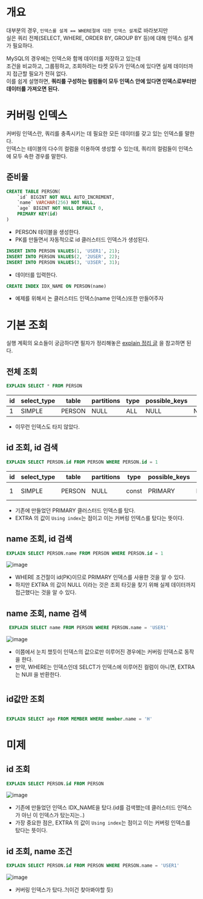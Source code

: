 # 개요 
대부분의 경우, `인덱스를 설계 == WHERE절에 대한 인덱스 설계`로 바라보지만      
실은 쿼리 전체(SELECT, WHERE, ORDER BY, GROUP BY 등)에 대해 인덱스 설계가 필요하다.         
   
MySQL의 경우에는 인덱스와 함께 데이터를 저장하고 있는데      
조건을 비교하고, 그룹핑하고, 조회하려는 타켓 모두가 인덱스에 있다면 실제 데이터까지 접근할 필요가 전혀 없다.        
이를 쉽게 설명하면, **쿼리를 구성하는 컬럼들이 모두 인덱스 안에 있다면 인덱스로부터만 데이터를 가져오면 된다.**          
    
# 커버링 인덱스 
     
커버링 인덱스란, 쿼리를 충족시키는 데 필요한 모든 데이터를 갖고 있는 인덱스를 말한다.      
인덱스는 테이블의 다수의 컬럼을 이용하여 생성할 수 있는데, 쿼리의 컬럼들이 인덱스에 모두 속한 경우를 말한다.   

## 준비물 

```sql
CREATE TABLE PERSON(
    `id` BIGINT NOT NULL AUTO_INCREMENT,
    `name` VARCHAR(256) NOT NULL, 
    `age` BIGINT NOT NULL DEFAULT 0,
    PRIMARY KEY(id)
)
```
* PERSON 테이블을 생성한다.    
* PK를 만들면서 자동적으로 id 클러스터드 인덱스가 생성된다.     

```sql
INSERT INTO PERSON VALUES(1, 'USER1', 21);
INSERT INTO PERSON VALUES(2, '2USER', 22);
INSERT INTO PERSON VALUES(3, 'U3SER', 31);
```
* 데이터를 입력한다.  

```sql
CREATE INDEX IDX_NAME ON PERSON(name)
```

* 예제를 위해서 논 클러스터드 인덱스(name 인덱스)또한 만들어주자    

# 기본 조회 
   
실행 계획의 요소들이 궁금하다면 필자가 정리해놓은 [explain 정리 글](https://github.com/kwj1270/TIL_GiSulMeonjeop/blob/master/cs%20%ED%95%84%EA%B8%B0%EC%A4%80%EB%B9%84/DB/Explain.md) 을 참고하면 된다.   
   
## 전체 조회  

```sql
EXPLAIN SELECT * FROM PERSON
```  
|id|select_type|table|partitions|type|possible_keys|key|key_len|ref|rows|filtered|Extra|
|--|------------|-----|---------|----|-------------|----|------|---|----|--------|-----|
|1 | SIMPLE|PERSON|NULL|ALL|NULL|NULL|NULL|NULL|3|100.00|NULL|


* 이무런 인덱스도 타지 않았다.    

## id 조회, id 검색  

```sql
EXPLAIN SELECT PERSON.id FROM PERSON WHERE PERSON.id = 1
```

|id|select_type|table|partitions|type|possible_keys|key|key_len|ref|rows|filtered|Extra|
|--|------------|-----|---------|----|-------------|----|------|---|----|--------|-----|
|1|SIMPLE|PERSON|NULL|const|PRIMARY|PRIMARY|8|const|1|100.00|Using index|
     
* 기존에 만들었던 PRIMARY 클러스터드 인덱스를 탔다.          
* EXTRA 의 값이 `Using index`는 점이고 이는 커버링 인덱스를 탔다는 뜻이다.       
  
## name 조회, id 검색 

```sql
EXPLAIN SELECT PERSON.name FROM PERSON WHERE PERSON.id = 1
```

![image](https://user-images.githubusercontent.com/50267433/146541156-2c18f779-ea01-41af-a060-79e4d539d525.png)
 
* WHERE 조건절이 id(PK)이므로 PRIMARY 인덱스를 사용한 것을 알 수 있다.     
* 하지만 EXTRA 의 값이 NULL 이라는 것은 조회 타깃을 찾기 위해 실제 데이터까지 접근했다는 것을 알 수 있다.     


## name 조회, name 검색 

```sql
 EXPLAIN SELECT name FROM PERSON WHERE PERSON.name = 'USER1'
```

![image](https://user-images.githubusercontent.com/50267433/146541781-18eeaa7a-0f0f-4ab6-8cc5-227cfa38091e.png)

* 이쯤에서 눈치 챘듯이 인덱스의 값으로만 이루어진 경우에는 커버링 인덱스로 동작을 한다.     
* 만약, WHERE는 인덱스인데 SELCT가 인덱스에 이루어진 컬럼이 아니면, EXTRA는 NUll 을 반환한다.  

# 


## id값만 조회 

```sql

```


```sql
EXPLAIN SELECT age FROM MEMBER WHERE member.name = 'H'
```


# 미제 

## id 조회

```sql
EXPLAIN SELECT PERSON.id FROM PERSON
```
![image](https://user-images.githubusercontent.com/50267433/146540803-703b3f97-e8e3-49ae-8b68-b26c36d0a129.png)
  
* 기존에 만들었던 인덱스 IDX_NAME을 탔다.(id를 검색했는데 클러스터드 인덱스가 아닌 이 인덱스가 탔는지는..)     
* 가장 중요한 점은, EXTRA 의 값이 `Using index`는 점이고 이는 커버링 인덱스를 탔다는 뜻이다.   

## id 조회, name 조건  
```sql
EXPLAIN SELECT PERSON.id FROM PERSON WHERE PERSON.name = 'USER1'
```

![image](https://user-images.githubusercontent.com/50267433/146541447-242a6a76-d6e5-4259-ac3a-165ff515d80b.png)

* 커버링 인덱스가 탔다..?(이건 찾아봐야할 듯)   

